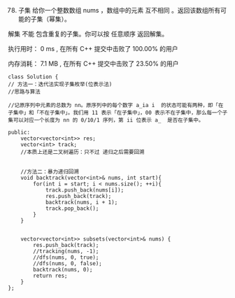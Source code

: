 78. 子集
给你一个整数数组 nums ，数组中的元素 互不相同 。返回该数组所有可能的子集（幂集）。

解集 不能 包含重复的子集。你可以按 任意顺序 返回解集。

执行用时：
0 ms
, 在所有 C++ 提交中击败了
100.00%
的用户

内存消耗：
7.1 MB
, 在所有 C++ 提交中击败了
23.50%
的用户


	class Solution {
	// 方法一：迭代法实现子集枚举(位表示法)
	//思路与算法
	
	//记原序列中元素的总数为 nn。原序列中的每个数字 a_ia i  的状态可能有两种，即「在子集中」和「不在子集中」。我们用 11 表示「在子集中」，00 表示不在子集中，那么每一个子集可以对应一个长度为 nn 的 0/10/1 序列，第 ii 位表示 a_  是否在子集中。
	
	public: 
	    vector<vector<int>> res;
	    vector<int> track;
	    //本质上还是二叉树遍历：只不过 递归之后需要回溯
	    
	
	    //方法二：暴力递归回溯
	    void backtrack(vector<int>& nums, int start){
	        for(int i = start; i < nums.size(); ++i){
	            track.push_back(nums[i]);
	            res.push_back(track);
	            backtrack(nums, i + 1);
	            track.pop_back();
	        }
	    }
	
	
	    vector<vector<int>> subsets(vector<int>& nums) {
	        res.push_back(track);
	        //tracking(nums, -1); 
	        //dfs(nums, 0, true);
	        //dfs(nums, 0, false);
	        backtrack(nums, 0);
	        return res;
	    }
	};